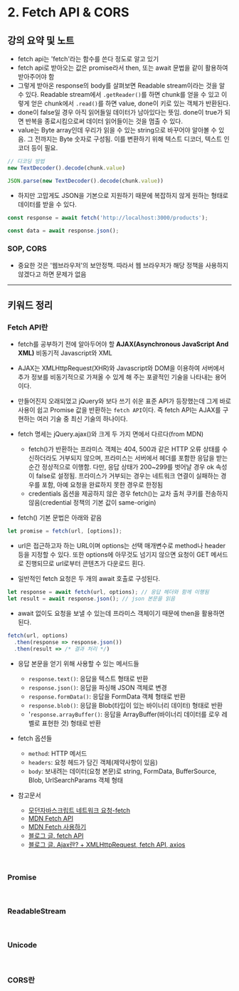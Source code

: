 # 2. Fetch API & CORS

## 강의 요약 및 노트

- fetch api는 'fetch'라는 함수를 쓴다 정도로 알고 있기
- fetch api로 받아오는 값은 promise라서 then, 또는 await 문법을 같이 활용하여 받아주어야 함
- 그렇게 받아온 response의 body를 살펴보면 Readable stream이라는 것을 알 수 있다. Readable stream에서 `.getReader()`를 하면 chunk를 얻을 수 있고 이렇게 얻은 chunk에서 `.read()`를 하면 value, done이 키로 있는 객체가 반환된다. 
- done이 false일 경우 아직 읽어들일 데이터가 남아있다는 뜻임. done이 true가 되면 반복을 종료시킴으로써 데이터 읽어들이는 것을 멈출 수 있다.
- value는 Byte array인데 우리가 읽을 수 있는 string으로 바꾸어야 알아볼 수 있음. 그 전까지는 Byte 숫자로 구성됨. 이를 변환하기 위해 텍스트 디코더, 텍스트 인코더 등이 필요.

```javascript
// 디코딩 방법
new TextDecoder().decode(chunk.value)

JSON.parse(new TextDecoder().decode(chunk.value))
```

- 하지만 고맙게도 JSON을 기본으로 지원하기 때문에 복잡하지 않게 원하는 형태로 데이터를 받을 수 있다.

```javascript
const response = await fetch('http://localhost:3000/products');

const data = await response.json();
```

### SOP, CORS

- 중요한 것은 '웹브라우저'의 보안정책. 따라서 웹 브라우저가 해당 정책을 사용하지 않겠다고 하면 문제가 없음

---

## 키워드 정리

### Fetch API란

- fetch를 공부하기 전에 알아두어야 할 **AJAX(Asynchronous JavaScript And XML)** 비동기적 Javascript와 XML
- AJAX는 XMLHttpRequest(XHR)와 Javascript와 DOM을 이용하여 서버에서 추가 정보를 비동기적으로 가져올 수 있게 해 주는 포괄적인 기술을 나타내는 용어이다.
- 만들어진지 오래되었고 jQuery와 보다 쓰기 쉬운 표준 API가 등장했는데 그게 바로 사용이 쉽고 Promise 값을 반환하는 `fetch API`이다. 즉 fetch API는 AJAX를 구현하는 여러 기술 중 최신 기술의 하나이다.
- fetch 명세는 jQuery.ajax()와 크게 두 가지 면에서 다르다(from MDN)
    - fetch()가 반환하는 프라미스 객체는 404, 500과 같은 HTTP 오류 상태를 수신하더라도 거부되지 않으며, 프라미스는 서버에서 헤더를 포함한 응답을 받는 순간 정상적으로 이행함. 다만, 응답 상태가 200~299를 벗어날 경우 ok 속성이 false로 설정됨. 프라미스가 거부되는 경우는 네트워크 연결이 실패하는 경우를 포함, 아예 요청을 완료하지 못한 경우로 한정됨
    - credentials 옵션을 제공하지 않은 경우 fetch()는 교차 출처 쿠키를 전송하지 않음(credential 정책의 기본 값이 same-origin)

- fetch() 기본 문법은 아래와 같음

```javascript
let promise = fetch(url, [options]);
```

- url은 접근하고자 하는 URL이며 options는 선택 매개변수로 method나 header 등을 지정할 수 있다. 또한 options에 아무것도 넘기지 않으면 요청이 GET 메서드로 진행되므로 url로부터 콘텐츠가 다운로드 횐다.

- 일반적인 fetch 요청은 두 개의 await 호출로 구성된다.

```javascript
let response = await fetch(url, options); // 응답 헤더와 함께 이행됨
let result = await response.json(); // json 본문을 읽음
```

- await 없이도 요청을 보낼 수 있는데 프라미스 객체이기 때문에 then을 활용하면 된다.

```javascript
fetch(url, options)
  .then(response => response.json())
  .then(result => /* 결과 처리 */)
```

- 응답 본문을 얻기 위해 사용할 수 있는 메서드들
    - `response.text()`: 응답을 텍스트 형태로 반환
    - `response.json()`: 응답을 파싱해 JSON 객체로 변경
    - `response.formData()`: 응답을 FormData 객체 형태로 반환
    - `response.blob()`: 응답을 Blob(타입이 있는 바이너리 데이터) 형태로 반환
    - '`response.arrayBuffer()`: 응답을 ArrayBuffer(바이너리 데이터를 로우 레벨로 표현한 것) 형태로 반환

- fetch 옵션들
    - `method`: HTTP 메서드
    - `headers`: 요청 헤드가 담긴 객체(제약사항이 있음)
    - `body`: 보내려는 데이터(요청 본문)로 string, FormData, BufferSource, Blob, UrlSearchParams 객체 형태

- 참고문서
    - [모던자바스크립트 네트워크 요청-fetch](https://ko.javascript.info/fetch)
    - [MDN Fetch API](https://developer.mozilla.org/ko/docs/Web/API/Fetch_API)
    - [MDN Fetch 사용하기](https://developer.mozilla.org/ko/docs/Web/API/Fetch_API/Using_Fetch)
    - [블로그 글. fetch API](https://pstudio411.tistory.com/entry/fetch-API)
    - [블로그 글. Ajax란? + XMLHttpRequest, fetch API, axios](https://pul8219.github.io/javascript/js-ajax/#axios)

</br>

### Promise

</br>

### ReadableStream

</br>

### Unicode

</br>

### CORS란
